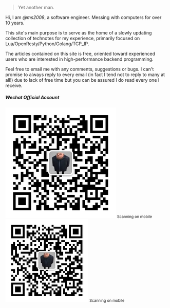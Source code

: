 > Yet another man.

Hi, I am *@ms2008*, a software engineer. Messing with computers for over 10 years.

This site's main purpose is to serve as the home of a slowly updating collection of technotes for my experience, primarily focused on Lua/OpenResty/Python/Golang/TCP_IP.

The articles contained on this site is free, oriented toward experienced users who are interested in high-performance backend programming.

Feel free to email me with any comments, suggestions or bugs. I can't promise to always reply to every email (in fact I tend not to reply to many at all!) due to lack of free time but you can be assured I do read every one I receive.

##### Wechat Official Account

<div class="visible-md visible-lg">
    <img src="/img/wechat-344.jpg" width="344" />
    <small class="img-hint">Scanning on mobile</small>
</div>
<div class="visible-xs visible-sm">
    <img src="/img/wechat-258.jpg" width="258" />
    <small class="img-hint">Scanning on mobile</small>
</div>
